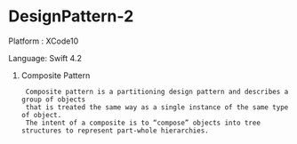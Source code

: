 # DesignPattern-2

Platform : XCode10

Language: Swift 4.2


1. Composite Pattern

        Composite pattern is a partitioning design pattern and describes a group of objects
        that is treated the same way as a single instance of the same type of object. 
        The intent of a composite is to “compose” objects into tree structures to represent part-whole hierarchies.
